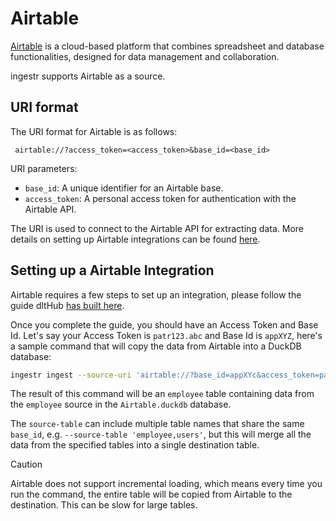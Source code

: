 # Airtable

[Airtable](https://airtable.com/) is a cloud-based platform that combines spreadsheet and database functionalities, designed for data management and collaboration.

ingestr supports Airtable as a source.

## URI format

The URI format for Airtable is as follows:

```plaintext
 airtable://?access_token=<access_token>&base_id=<base_id>
```

URI parameters:

- `base_id`: A unique identifier for an Airtable base.
- `access_token`: A personal access token for authentication with the Airtable API.

The URI is used to connect to the Airtable API for extracting data. More details on setting up Airtable integrations can be found [here](https://airtable.com/developers/web/api).

## Setting up a Airtable Integration

Airtable requires a few steps to set up an integration, please follow the guide dltHub [has built here](https://dlthub.com/docs/dlt-ecosystem/verified-sources/airtable#setup-guide).

Once you complete the guide, you should have an Access Token and Base Id. Let's say your Access Token is `patr123.abc` and Base Id is `appXYZ`, here's a sample command that will copy the data from Airtable into a DuckDB database:

```sh
ingestr ingest --source-uri 'airtable://?base_id=appXYc&access_token=patr123.abc' --source-table 'employee' --dest-uri 'duckdb:///airtable.duckdb' --dest-table 'des.employee'
```

The result of this command will be an `employee` table containing data from the `employee` source in the `Airtable.duckdb` database.

The `source-table` can include multiple table names that share the same `base_id`, e.g. `--source-table 'employee,users'`, but this will merge all the data from the specified tables into a single destination table.

> [!CAUTION]
> Airtable does not support incremental loading, which means every time you run the command, the entire table will be copied from Airtable to the destination. This can be slow for large tables.
